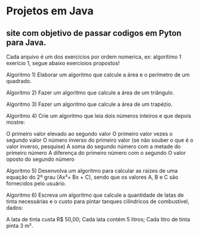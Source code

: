 # Projetos em Java

## site com objetivo de passar codigos em Pyton para Java.

Cada arquivo é um dos exercicios por ordem nomerica, ex: algoritimo 1 exerício 1, segue abaixo exercioios propostos!

Algoritmo 1) Elaborar um algoritmo que calcule a área e o perímetro de um quadrado.

Algoritmo 2) Fazer um algoritmo que calcule a área de um triângulo.

Algoritmo 3) Fazer um algoritmo que calcule a área de um trapézio.

Algoritmo 4) Crie um algoritmo que leia dois números inteiros e que depois mostre:

O primeiro valor elevado ao segundo valor
O primeiro valor vezes o segundo valor
O número inverso do primeiro valor (se não souber o que é o valor inverso, pesquise)
A soma do segundo número com a metade do primeiro número
A diferença do primeiro número com o segundo
O valor oposto do segundo número

Algoritmo 5) Desenvolva um algoritmo para calcular as raízes de uma equação do 2º grau (Ax²+ Bx + C), sendo que os valores A, B e C são fornecidos pelo usuário.

Algoritmo 6) Escreva um algoritmo que calcule a quantidade de latas de tinta necessárias e o custo para pintar tanques cilíndricos de combustível, dados:

A lata de tinta custa R$ 50,00;
Cada lata contém 5 litros;
Cada litro de tinta pinta 3 m².
